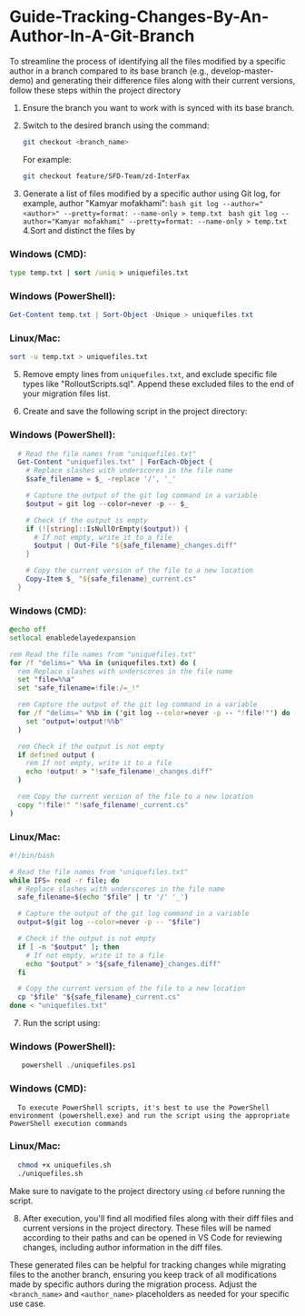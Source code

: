 # Guide-Tracking-Changes-By-An-Author-In-A-Git-Branch

To streamline the process of identifying all the files modified by a specific author in a branch compared to its base branch (e.g., develop-master-demo) and generating their difference files along with their current versions, follow these steps within the project directory

1. Ensure the branch you want to work with is synced with its base branch.

2. Switch to the desired branch using the command:

   ```bash
   git checkout <branch_name>
   ```

   For example:

   ```bash
   git checkout feature/SFD-Team/zd-InterFax
   ```

3. Generate a list of files modified by a specific author using Git log, for example, author "Kamyar mofakhami":
   `bash
    git log --author="<author>" --pretty=format: --name-only > temp.txt
    `
   `bash
    git log --author="Kamyar mofakhami" --pretty=format: --name-only > temp.txt
    `
   4.Sort and distinct the files by

### Windows (CMD):

```cmd
type temp.txt | sort /uniq > uniquefiles.txt
```

### Windows (PowerShell):

```powershell
Get-Content temp.txt | Sort-Object -Unique > uniquefiles.txt
```

### Linux/Mac:

```bash
sort -u temp.txt > uniquefiles.txt
```

5. Remove empty lines from `uniquefiles.txt`, and exclude specific file types like "RolloutScripts.sql". Append these excluded files to the end of your migration files list.

6. Create and save the following script in the project directory:

 ### Windows (PowerShell):

 ```powershell
   # Read the file names from "uniquefiles.txt"
   Get-Content "uniquefiles.txt" | ForEach-Object {
     # Replace slashes with underscores in the file name
     $safe_filename = $_ -replace '/', '_'

     # Capture the output of the git log command in a variable
     $output = git log --color=never -p -- $_

     # Check if the output is empty
     if (![string]::IsNullOrEmpty($output)) {
       # If not empty, write it to a file
       $output | Out-File "${safe_filename}_changes.diff"
     }

     # Copy the current version of the file to a new location
     Copy-Item $_ "${safe_filename}_current.cs"
   }
  ```

### Windows (CMD):

```cmd
@echo off
setlocal enabledelayedexpansion

rem Read the file names from "uniquefiles.txt"
for /f "delims=" %%a in (uniquefiles.txt) do (
  rem Replace slashes with underscores in the file name
  set "file=%%a"
  set "safe_filename=!file:/=_!"

  rem Capture the output of the git log command in a variable
  for /f "delims=" %%b in ('git log --color=never -p -- "!file!"') do (
    set "output=!output!%%b"
  )

  rem Check if the output is not empty
  if defined output (
    rem If not empty, write it to a file
    echo !output! > "!safe_filename!_changes.diff"
  )

  rem Copy the current version of the file to a new location
  copy "!file!" "!safe_filename!_current.cs"
)
```

### Linux/Mac:

```bash
#!/bin/bash

# Read the file names from "uniquefiles.txt"
while IFS= read -r file; do
  # Replace slashes with underscores in the file name
  safe_filename=$(echo "$file" | tr '/' '_')

  # Capture the output of the git log command in a variable
  output=$(git log --color=never -p -- "$file")

  # Check if the output is not empty
  if [ -n "$output" ]; then
    # If not empty, write it to a file
    echo "$output" > "${safe_filename}_changes.diff"
  fi

  # Copy the current version of the file to a new location
  cp "$file" "${safe_filename}_current.cs"
done < "uniquefiles.txt"
```

7. Run the script using:

### Windows (PowerShell):

```powershell
   powershell ./uniquefiles.ps1
 ```

### Windows (CMD):

 ```
   To execute PowerShell scripts, it's best to use the PowerShell environment (powershell.exe) and run the script using the appropriate PowerShell execution commands
  ```

 ### Linux/Mac:

 ```bash
   chmod +x uniquefiles.sh
   ./uniquefiles.sh
  ```

  Make sure to navigate to the project directory using `cd` before running the script.

8. After execution, you'll find all modified files along with their diff files and current versions in the project directory. These files will be named according to their paths and can be opened in VS Code for reviewing changes, including author information in the diff files.

These generated files can be helpful for tracking changes while migrating files to the another branch, ensuring you keep track of all modifications made by specific authors during the migration process. Adjust the `<branch_name>` and `<author_name>` placeholders as needed for your specific use case.
